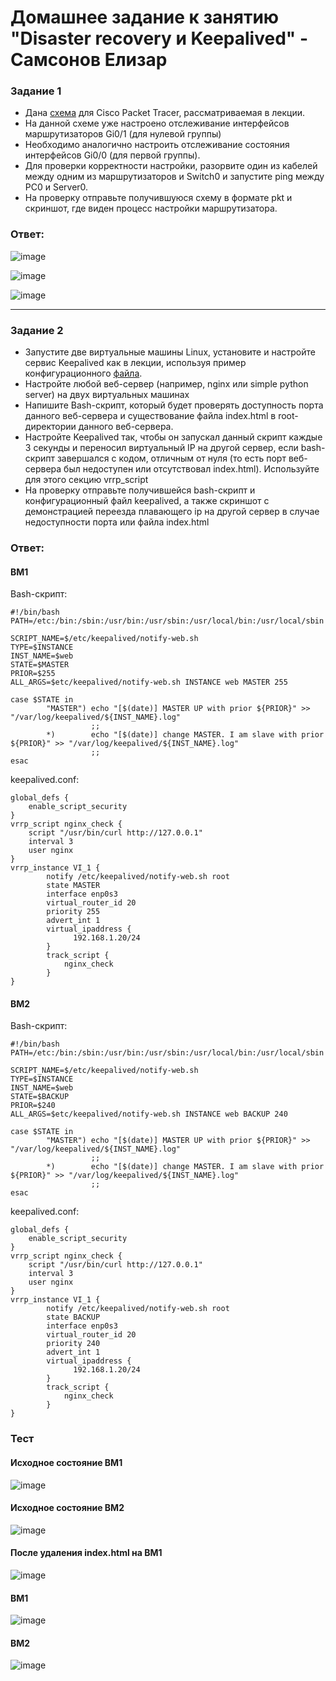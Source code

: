 # Домашнее задание к занятию "Disaster recovery и Keepalived" - Самсонов Елизар


### Задание 1
- Дана [схема](1/hsrp_advanced.pkt) для Cisco Packet Tracer, рассматриваемая в лекции.
- На данной схеме уже настроено отслеживание интерфейсов маршрутизаторов Gi0/1 (для нулевой группы)
- Необходимо аналогично настроить отслеживание состояния интерфейсов Gi0/0 (для первой группы).
- Для проверки корректности настройки, разорвите один из кабелей между одним из маршрутизаторов и Switch0 и запустите ping между PC0 и Server0.
- На проверку отправьте получившуюся схему в формате pkt и скриншот, где виден процесс настройки маршрутизатора.

### Ответ:

![image](https://github.com/elisar83/sflt-1/assets/122297912/081a75db-d2a9-440d-93b9-9dda72d10523)

![image](https://github.com/elisar83/sflt-1/assets/122297912/503ce52f-51f1-443f-9047-01b9b0ba858a)

![image](https://github.com/elisar83/sflt-1/assets/122297912/53c11f75-a6b7-4a57-bddb-d14d0960c63d)


------


### Задание 2
- Запустите две виртуальные машины Linux, установите и настройте сервис Keepalived как в лекции, используя пример конфигурационного [файла](1/keepalived-simple.conf).
- Настройте любой веб-сервер (например, nginx или simple python server) на двух виртуальных машинах
- Напишите Bash-скрипт, который будет проверять доступность порта данного веб-сервера и существование файла index.html в root-директории данного веб-сервера.
- Настройте Keepalived так, чтобы он запускал данный скрипт каждые 3 секунды и переносил виртуальный IP на другой сервер, если bash-скрипт завершался с кодом, отличным от нуля (то есть порт веб-сервера был недоступен или отсутствовал index.html). Используйте для этого секцию vrrp_script
- На проверку отправьте получившейся bash-скрипт и конфигурационный файл keepalived, а также скриншот с демонстрацией переезда плавающего ip на другой сервер в случае недоступности порта или файла index.html

### Ответ:

#### ВМ1
Bash-скрипт:
```shell
#!/bin/bash
PATH=/etc:/bin:/sbin:/usr/bin:/usr/sbin:/usr/local/bin:/usr/local/sbin

SCRIPT_NAME=$/etc/keepalived/notify-web.sh
TYPE=$INSTANCE
INST_NAME=$web
STATE=$MASTER
PRIOR=$255
ALL_ARGS=$etc/keepalived/notify-web.sh INSTANCE web MASTER 255

case $STATE in
        "MASTER") echo "[$(date)] MASTER UP with prior ${PRIOR}" >> "/var/log/keepalived/${INST_NAME}.log"
                  ;;
        *)        echo "[$(date)] change MASTER. I am slave with prior ${PRIOR}" >> "/var/log/keepalived/${INST_NAME}.log"
                  ;;
esac
```

keepalived.conf:
```shell
global_defs {
    enable_script_security
}
vrrp_script nginx_check {
    script "/usr/bin/curl http://127.0.0.1"
    interval 3
    user nginx
}
vrrp_instance VI_1 {
        notify /etc/keepalived/notify-web.sh root
        state MASTER
        interface enp0s3
        virtual_router_id 20
        priority 255
        advert_int 1
        virtual_ipaddress {
              192.168.1.20/24
        }
        track_script {
            nginx_check
        }
}
```

#### ВМ2
Bash-скрипт:
```shell
#!/bin/bash
PATH=/etc:/bin:/sbin:/usr/bin:/usr/sbin:/usr/local/bin:/usr/local/sbin

SCRIPT_NAME=$/etc/keepalived/notify-web.sh
TYPE=$INSTANCE
INST_NAME=$web
STATE=$BACKUP
PRIOR=$240
ALL_ARGS=$etc/keepalived/notify-web.sh INSTANCE web BACKUP 240

case $STATE in
        "MASTER") echo "[$(date)] MASTER UP with prior ${PRIOR}" >> "/var/log/keepalived/${INST_NAME}.log"
                  ;;
        *)        echo "[$(date)] change MASTER. I am slave with prior ${PRIOR}" >> "/var/log/keepalived/${INST_NAME}.log"
                  ;;
esac
```
keepalived.conf:
```shell
global_defs {
    enable_script_security
}
vrrp_script nginx_check {
    script "/usr/bin/curl http://127.0.0.1"
    interval 3
    user nginx
}
vrrp_instance VI_1 {
        notify /etc/keepalived/notify-web.sh root
        state BACKUP
        interface enp0s3
        virtual_router_id 20
        priority 240
        advert_int 1
        virtual_ipaddress {
              192.168.1.20/24
        }
        track_script {
            nginx_check
        }
}
```

### Тест

#### Исходное состояние ВМ1

![image](https://github.com/elisar83/sflt-1/assets/122297912/2077e463-cd79-45d6-ab9c-ff326bdcbdf8)

#### Исходное состояние ВМ2

![image](https://github.com/elisar83/sflt-1/assets/122297912/0722f6c1-5765-49d8-8282-b680400b139c)

#### После удаления index.html на ВМ1

![image](https://github.com/elisar83/sflt-1/assets/122297912/cf47e562-b406-4117-9bd0-0635912bc12d)

#### ВМ1

![image](https://github.com/elisar83/sflt-1/assets/122297912/49eeba8a-c61b-474f-a1d4-2aeed78f7ca6)

#### ВМ2

![image](https://github.com/elisar83/sflt-1/assets/122297912/be28cf3e-df81-459b-a765-69e678b4c63f)
